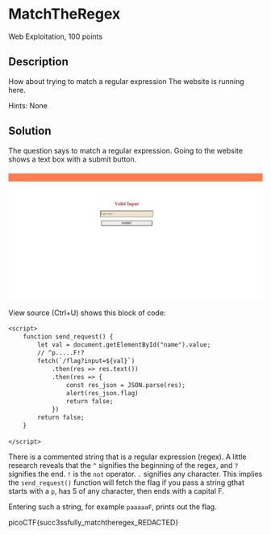# MatchTheRegex
Web Exploitation, 100 points

## Description

How about trying to match a regular expression
The website is running here.

Hints: None

## Solution

The question says to match a regular expression. Going to the website shows a text box with a submit button. 

![alt text](https://github.com/requiescat-2342/ctf-writeups/blob/main/picoctf-2023/MatchTheRegex/website.PNG)

View source (Ctrl+U) shows this block of code:
```console
<script>
	function send_request() {
		let val = document.getElementById("name").value;
		// ^p.....F!?
		fetch(`/flag?input=${val}`)
			.then(res => res.text())
			.then(res => {
				const res_json = JSON.parse(res);
				alert(res_json.flag)
				return false;
			})
		return false;
	}

</script>
```

There is a commented string that is a regular expression (regex). A little research reveals that the `^` signifies the beginning of the regex, and `?` signifies the end. `!` is the `not` operator. `.` signifies any character. 
This implies the `send_request()` function will fetch the flag if you pass a string gthat starts with a `p`, has 5 of any character, then ends with a capital F. 

Entering such a string, for example `paaaaaF`, prints out the flag.

picoCTF{succ3ssfully_matchtheregex_REDACTED}
